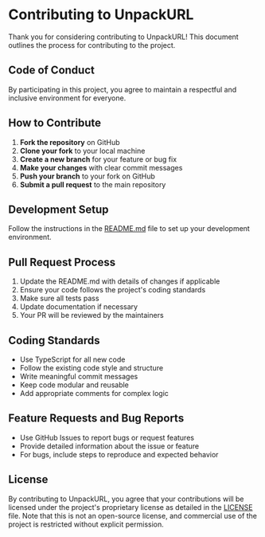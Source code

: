 # Contributing to UnpackURL

Thank you for considering contributing to UnpackURL! This document outlines the process for contributing to the project.

## Code of Conduct

By participating in this project, you agree to maintain a respectful and inclusive environment for everyone.

## How to Contribute

1. **Fork the repository** on GitHub
2. **Clone your fork** to your local machine
3. **Create a new branch** for your feature or bug fix
4. **Make your changes** with clear commit messages
5. **Push your branch** to your fork on GitHub
6. **Submit a pull request** to the main repository

## Development Setup

Follow the instructions in the [README.md](README.md) file to set up your development environment.

## Pull Request Process

1. Update the README.md with details of changes if applicable
2. Ensure your code follows the project's coding standards
3. Make sure all tests pass
4. Update documentation if necessary
5. Your PR will be reviewed by the maintainers

## Coding Standards

- Use TypeScript for all new code
- Follow the existing code style and structure
- Write meaningful commit messages
- Keep code modular and reusable
- Add appropriate comments for complex logic

## Feature Requests and Bug Reports

- Use GitHub Issues to report bugs or request features
- Provide detailed information about the issue or feature
- For bugs, include steps to reproduce and expected behavior

## License

By contributing to UnpackURL, you agree that your contributions will be licensed under the project's proprietary license as detailed in the [LICENSE](LICENSE) file. Note that this is not an open-source license, and commercial use of the project is restricted without explicit permission. 